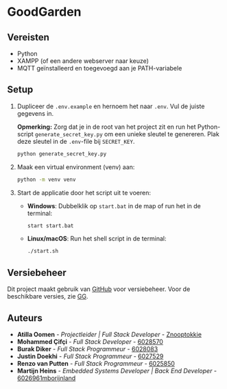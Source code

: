 # GoodGarden

## Vereisten

* Python
* XAMPP (of een andere webserver naar keuze)
* MQTT geïnstalleerd en toegevoegd aan je PATH-variabele

## Setup

1. Dupliceer de `.env.example` en hernoem het naar `.env`. Vul de juiste gegevens in.

    **Opmerking:** Zorg dat je in de root van het project zit en run het Python-script `generate_secret_key.py` om een unieke sleutel te genereren. Plak deze sleutel in de `.env`-file bij `SECRET_KEY`.

    ```bash
    python generate_secret_key.py
    ```

2. Maak een virtual environment (venv) aan:

    ```bash
    python -m venv venv
    ```

3. Start de applicatie door het script uit te voeren:

    - **Windows**:
      Dubbelklik op `start.bat` in de map of run het in de terminal:

      ```bash
      start start.bat
      ```

    - **Linux/macOS**:
      Run het shell script in de terminal:

      ```bash
      ./start.sh
      ```

## Versiebeheer

Dit project maakt gebruik van [GitHub](https://github.com) voor versiebeheer. Voor de beschikbare versies, zie [GG](https://github.com/Znooptokkie/GG).

## Auteurs

* **Atilla Oomen** - *Projectleider | Full Stack Developer* - [Znooptokkie](https://github.com/Znooptokkie)
* **Mohammed Çifçi** - *Full Stack Developer* - [6028570](https://github.com/6028570)
* **Burak Diker** - *Full Stack Programmeur* - [6028083](https://github.com/6028083)
* **Justin Doekhi** - *Full Stack Programmeur* - [6027529](https://github.com/6027529)
* **Renzo van Putten** - *Full Stack Programmeur* - [6025850](https://github.com/6025850)
* **Martijn Heins** - *Embedded Systems Developer | Back End Developer* - [6026961mborijnland](https://github.com/6026961mborijnland)

